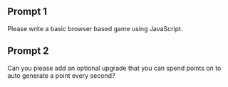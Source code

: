 ## Prompt 1
Please write a basic browser based game using JavaScript.

## Prompt 2
Can you please add an optional upgrade that you can spend points on to auto generate a point every second?